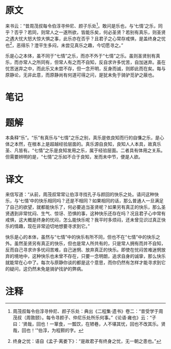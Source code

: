 # 原文
来书云：“昔周茂叔每令伯淳寻仲尼、颜子乐处[^1]。敢问是乐也，与‘七情’之乐，同乎？否乎？若同，则常人之一遂所欲，皆能乐矣，何必圣贤？若别有真乐，则圣贤之遇大忧大怒大惊大惧之事，此乐亦在否乎？且君子之心常存戒惧，是盖终身之忧也[^2]，恶得乐？澄平生多闷，未尝见真乐之趣，今切愿寻之。”

乐是心之本体，虽不同于“七情”之乐，而亦不外于“七情”之乐。虽则圣贤别有真乐，而亦常人之所同有，但常人有之而不自知，反自求许多忧苦，自加迷弃。虽在忧苦迷弃之中，而此乐又未尝不存，但一念开明，反身而诚，则即此而在矣。每与原静论，无非此意，而原静尚有何道可得之问，是犹未免于骑驴觅驴之蔽也。
# 笔记

# 题解
本条释“乐”。“乐”有真乐与“七情”之乐之别，真乐是依良知而行的自慊之乐，是心体之本然，在根本上是超越经验层面的。真乐源自良知，良知人人本具，故真乐圣、凡皆有。“七情”之乐是良知发用之乐，属于经验层面。二者具有体用之关系。但需要辨明的是，“七情”之乐如不合于良知，发而未中节，便是人欲。
# 译文
来信写道：“从前，周茂叔常常让伯淳寻找孔子与颜回的快乐之处。请问这种快乐，与‘七情’中的快乐相同吗？还是不相同？如果相同的话，那么普通人一旦满足了自己的欲望，就都能快乐了，何必要追当圣贤呢？如果另有真正的快乐，那么圣贤遇到非常忧闷、生气、惊讶、恐惧的事，这种快乐还存在吗？况且君子心中常有戒惧，这大概是终身的忧闷，怎么能快乐呢？我平时多烦闷，还未曾见识过真正快乐的情趣，现在非常迫切地想要寻求到它。”

快乐是心的本体，虽然与“七情”中的快乐有所不同，但也不在“七情”中的快乐之外。虽然圣贤另有真正的快乐，但也是常人所共有的，只是常人拥有而并不自知，反而自己寻求许多忧闷苦难，自己迷惘、放弃真正的快乐。即使在忧闷苦难迷惘放弃的境地中，这种快乐也未曾不存在，只要一念明朗，追求自身的诚挚，那么快乐就能常在心中了。每次与原静你谈的都是这个意思，而你仍然有怎样才能寻求到它的疑问，这仍然未免是骑驴找驴的弊病。
# 注释

[^1]: 周茂叔每令伯淳寻仲尼、颜子乐处：典出《二程集·遗书》卷二：“昔受学于周茂叔（周敦颐）。每令寻颜子、仲尼乐处所乐何事。”《论语·雍也》云：“子曰：‘贤哉，回也！一箪食，一瓢饮，在陋巷，人不堪其忧，回也不改其乐。贤哉，回也！’”伯淳，为程颢的字。
[^2]: 终身之忧：语自《孟子·离娄下》：“是故君子有终身之忧，无一朝之患也。”